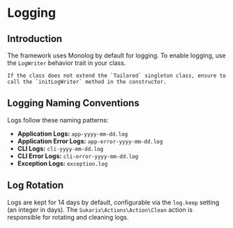 # Logging

<!-- toc -->

## Introduction

The framework uses Monolog by default for logging. To enable logging, use the `LogWriter` behavior trait in your class.

```admonish info title="Initializing LogWriter"
If the class does not extend the `Tailored` singleton class, ensure to call the `initLogWriter` method in the constructor.
```

## Logging Naming Conventions

Logs follow these naming patterns:

- **Application Logs:** `app-yyyy-mm-dd.log`
- **Application Error Logs:** `app-error-yyyy-mm-dd.log`
- **CLI Logs:** `cli-yyyy-mm-dd.log`
- **CLI Error Logs:** `cli-error-yyyy-mm-dd.log`
- **Exception Logs:** `exception.log`

## Log Rotation

Logs are kept for 14 days by default, configurable via the `log.keep` setting (an integer in days).
The `Sukarix\Actions\Action\Clean` action is responsible for rotating and cleaning logs.